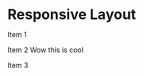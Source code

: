 <!DOCTYPE html>
<html>
<head>
<meta charset="utf-8">
<title>Our Menu</title>
<style>

/********** Base styles **********/
* {
  box-sizing: border-box;
}
h1 {
  margin-bottom: 15px;
}

p {
  border: 1px solid black;
  background-color: #d9d9d9;
  width: 90%;
  height: 150px;
  margin-right: auto;
  margin-left: auto;
  font-family: sans-serif;
  color: white;
  }

/* Simple Responsive Framework. */
.row {
  width: 100%;
}

/********** Large devices only **********/
@media (min-width: 1200px) {
  .col-lg-1, .col-lg-2, .col-lg-3, {
    float: left;
    border: 1px black;
  }
  .col-lg-1 {
    width: 8.33%;
  }
  .col-lg-2 {
    width: 16.66%;
  }
  .col-lg-3 {
    width: 25%;
  }
}

/********** Medium devices only **********/
@media (min-width: 950px) and (max-width: 1199px) {
  .col-md-1, .col-md-2, .col-md-3; {
     float: left;
    border: 1px black;
  }
  .col-md-1 {
    width: 8.33%;
  }
  .col-md-2 {
    width: 16.66%;
  }
  .col-md-3 {
    width: 25%;
  }
}

</style>
</head>
<body>
<h1>Responsive Layout</h1>

<div class="row">
  <div class="col-lg-3 col-md-6"><p>Item 1</p></div>
  <div class="col-lg-3 col-md-6"><p>Item 2 Wow this is cool</p></div>
 <div class="col-lg-3 col-md-6"><p>Item 3</p></div>
</div>

</body>
</html>

